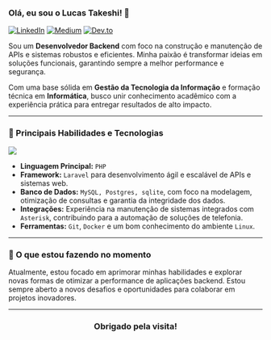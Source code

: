 ### Olá, eu sou o Lucas Takeshi! 👋

<p align="left">
  <a href="https://www.linkedin.com/in/takeshi-lucas" target="_blank"><img src="https://img.shields.io/badge/LinkedIn-0077B5?style=for-the-badge&logo=linkedin&logoColor=white" alt="LinkedIn" /></a>
  <a href="https://medium.com/@takeshioficial01" target="_blank"><img src="https://img.shields.io/badge/Medium-12100E?style=for-the-badge&logo=medium&logoColor=white" alt="Medium" /></a>
  <a href="https://dev.to/takeshioficial" target="_blank"><img src="https://img.shields.io/badge/dev.to-0A0A0A?style=for-the-badge&logo=dev.to&logoColor=white" alt="Dev.to" /></a>
</p>

Sou um **Desenvolvedor Backend** com foco na construção e manutenção de APIs e sistemas robustos e eficientes. Minha paixão é transformar ideias em soluções funcionais, garantindo sempre a melhor performance e segurança.

Com uma base sólida em **Gestão da Tecnologia da Informação** e formação técnica em **Informática**, busco unir conhecimento acadêmico com a experiência prática para entregar resultados de alto impacto.

---

### 🚀 Principais Habilidades e Tecnologias

<p align="left">
  <a href="https://skillicons.dev">
    <img src="https://skillicons.dev/icons?i=php,laravel,mysql,postgres,sqlite,git,docker,linux,bash,debian" />
  </a>
</p>

* **Linguagem Principal:** `PHP`
* **Framework:** `Laravel` para desenvolvimento ágil e escalável de APIs e sistemas web.
* **Banco de Dados:** `MySQL, Postgres, sqlite`, com foco na modelagem, otimização de consultas e garantia da integridade dos dados.
* **Integrações:** Experiência na manutenção de sistemas integrados com `Asterisk`, contribuindo para a automação de soluções de telefonia.
* **Ferramentas:** `Git`, `Docker` e um bom conhecimento do ambiente `Linux`.

---

### 🌱 O que estou fazendo no momento

Atualmente, estou focado em aprimorar minhas habilidades e explorar novas formas de otimizar a performance de aplicações backend. Estou sempre aberto a novos desafios e oportunidades para colaborar em projetos inovadores.

---

<div align="center">
  <h3>Obrigado pela visita!</h3>
</div>
